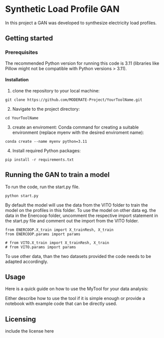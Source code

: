 
# Synthetic Load Profile GAN

In this project a GAN was developed to synthesize electricity load profiles.

## Getting started

### Prerequisites

The recommended Python version for running this code is 3.11
(libraries like Pillow might not be compatible with Python versions > 3.11).

#### Installation

1) clone the repository to your local machine:

```
git clone https://github.com/MODERATE-Project/YourToolName.git
```

2) Navigate to the project directory:

```
cd YourToolName
```

3) create an enviroment:
Conda command for creating a suitable environment (replace myenv with the desired enviroment name):

```
conda create --name myenv python=3.11
```

4) Install required Python packages:

```
pip install -r requirements.txt
```

## Running the GAN to train a model

To run the code, run the start.py file.

````
python start.py
````
By default the model will use the data from the VITO folder to train the model on the profiles in this folder.
To use the model on other data eg. the data in the Enercoop folder, uncomment the respective import statement in the start.py file and comment out the import from the VITO folder.

```
from ENERCOOP.X_train import X_trainResh, X_train
from ENERCOOP.params import params

# from VITO.X_train import X_trainResh, X_train
# from VITO.params import params
```

To use other data, than the two datasets provided the code needs to be adapted accordingly.

## Usage

Here is a quick guide on how to use the MyTool for your data analysis:

Either describe how to use the tool if it is simple enough or provide a notebook with example code that
can be directly used.

## Licensing

include the license here
